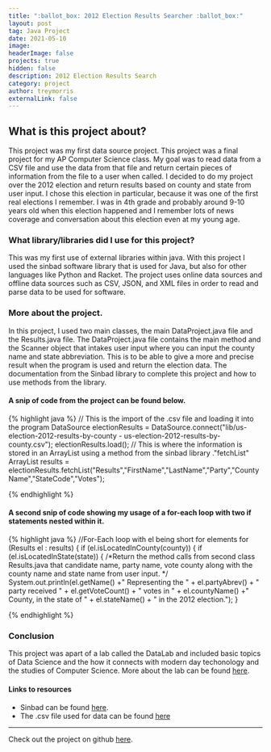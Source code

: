 ```yaml
---
title: ":ballot_box: 2012 Election Results Searcher :ballot_box:"
layout: post
tag: Java Project
date: 2021-05-10
image: 
headerImage: false
projects: true
hidden: false
description: 2012 Election Results Search
category: project
author: treymorris
externalLink: false
---
```


## What is this project about?
This project was my first data source project. This project was a final project for my AP Computer Science class. My goal was to read data from a CSV file and use the data from that file and return certain pieces of information from the file to a user when called. I decided to do my project over the 2012 election and return results based on county and state from user input. I chose this election in particular, because it was one of the first real elections I remember. I was in 4th grade and probably around 9-10 years old when this election happened and I remember lots of news coverage and conversation about this election even at my young age. 


### What library/libraries did I use for this project?
This was my first use of external libraries within java. With this project I used the sinbad software library that is used for Java, but also for other languages like Python and Racket. The project uses online data sources and offline data sources such as CSV, JSON, and XML files in order to read and parse data to be used for software. 



### More about the project.
In this project, I used two main classes, the main DataProject.java file and the Results.java file. The DataProject.java file contains the main method and the Scanner object that intakes user input where you can input the county name and state abbreviation. This is to be able to give a more and precise result when the program is used and return the election data. The documentation from the Sinbad library to complete this project and how to use methods from the library. 

#### A snip of code from the project can be found below.

{% highlight java %}
// This is the import of the .csv file and loading it into the program
DataSource electionResults = DataSource.connect("lib/us-election-2012-results-by-county - us-election-2012-results-by-county.csv");
        electionResults.load();
// This is where the information is stored in an ArrayList using a method from the sinbad library ."fetchList"
 ArrayList<Results> results = electionResults.fetchList("Results","FirstName","LastName","Party","CountyName","StateCode","Votes");


{% endhighlight %}

#### A second snip of code showing my usage of a for-each loop with two if statements nested within it.
{% highlight java %}
//For-Each loop with el being short for elements
for (Results el : results) 
        {
            if (el.isLocatedInCounty(county))
            {
                if (el.isLocatedInState(state))
                {
                    /*Return the method calls from second class Results.java that candidate name, party name,
                    vote county along with the county name and state name from user input. */
                    System.out.println(el.getName() +" Representing the " + el.partyAbrev() + " party received " + el.getVoteCount() + " votes in " + el.countyName() +" County, in the state of " + el.stateName() + " in the 2012 election.");
                }


{% endhighlight %}



### Conclusion


This project was apart of a lab called the DataLab and included basic topics of Data Science and the how it connects with modern day techonology and the studies of Computer Science.
More about the lab can be found [here](https://apcentral.collegeboard.org/pdf/ap-computer-science-a-data-lab-student-guide.pdf).




#### Links to resources

* Sinbad can be found [here](http://berry-cs.github.io/sinbad/).
* The .csv file used for data can be found [here](https://data.world/aaronhoffman/us-general-election-2012)


---

Check out the project on github [here](https://github.com/TreyBMorris/2012GeneralElectionResultsSearch).
